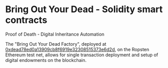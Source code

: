 # Bring Out Your Dead - Solidity smart contracts

Proof of Death - Digital Inheritance Automation

The "Bring Out Your Dead Factory", deployed at [0xdead78ed0a13909cb8f6919e32308515373e6d2d](https://ropsten.etherscan.io/address/0xdead78ed0a13909cb8f6919e32308515373e6d2d), on the Ropsten Ethereum test net, allows for single transaction deployment and setup of digital endowments on the blockchain.


